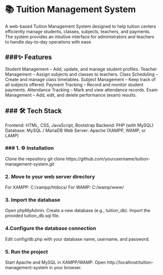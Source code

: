 <h1>📚 Tuition Management System</h1>
A web-based Tuition Management System designed to help tuition centers efficiently manage students, classes, subjects, teachers, and payments.
The system provides an intuitive interface for administrators and teachers to handle day-to-day operations with ease.

<h2>###✨ Features</h2>
Student Management – Add, update, and manage student profiles.
Teacher Management – Assign subjects and classes to teachers.
Class Scheduling – Create and manage class timetables.
Subject Management – Keep track of all subjects offered.
Payment Tracking – Record and monitor student payments.
Attendance Tracking – Mark and view attendance records.
Exam Management – Add, edit, and delete performance (exam) results.

<h2>### 🛠️ Tech Stack</h2>
Frontend: HTML, CSS, JavaScript, Bootstrap
Backend: PHP (with MySQL)
Database: MySQL / MariaDB
Web Server: Apache (XAMPP, WAMP, or LAMP)

<h3>### 1. ⚙️ Installation</h3>
Clone the repository
git clone https://github.com/yourusername/tuition-management-system.git

<h3> 2. Move to your web server directory</h3>
For XAMPP: C:/xampp/htdocs/
For WAMP: C:/wamp/www/

<h3> 3. Import the database</h3>
Open phpMyAdmin.
Create a new database (e.g., tuition_db).
Import the provided tuition_db.sql file.

<h3> 4.Configure the database connection </h3>
Edit config/db.php with your database name, username, and password.

<h3> 5. Run the project</h3>
Start Apache and MySQL in XAMPP/WAMP.
Open http://localhost/tuition-management-system in your browser.
